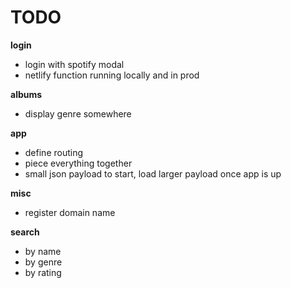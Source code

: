 # TODO

**login**
* login with spotify modal
* netlify function running locally and in prod

**albums**
* display genre somewhere

**app**
* define routing
* piece everything together
* small json payload to start, load larger payload once app is up

**misc**
* register domain name

**search**
* by name
* by genre
* by rating

